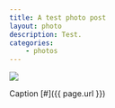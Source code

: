 ```yaml
---
title: A test photo post
layout: photo
description: Test.
categories:
    - photos
---
```

![](http://farm3.staticflickr.com/2812/9284456196_5fb1c1d752_z.jpg)

Caption [#]({{ page.url }})